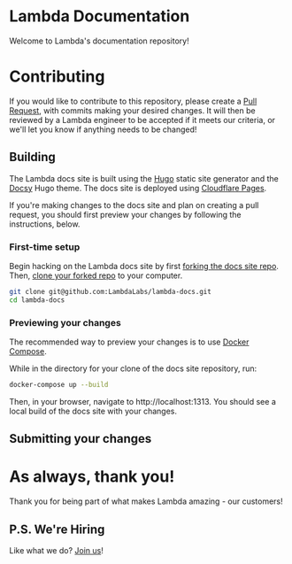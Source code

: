 # Lambda Documentation

Welcome to Lambda's documentation repository!

# Contributing

If you would like to contribute to this repository, please create a [Pull Request](https://github.com/LambdaLabs/lambda-docs/pulls), with commits making your desired changes. It will then be reviewed by a Lambda engineer to be accepted if it meets our criteria, or we'll let you know if anything needs to be changed!

## Building

The Lambda docs site is built using the [Hugo](https://gohugo.io/) static site
generator and the [Docsy](https://github.com/google/docsy) Hugo theme. The
docs site is deployed using [Cloudflare Pages](https://pages.cloudflare.com/).

If you're making changes to the docs site and plan on creating a pull request,
you should first preview your changes by following the instructions, below.
### First-time setup

Begin hacking on the Lambda docs site by first
[forking the docs site repo](https://github.com/LambdaLabs/lambda-docs/fork).
Then,
[clone your forked repo](https://docs.github.com/en/get-started/getting-started-with-git/about-remote-repositories)
to your computer.


```bash
git clone git@github.com:LambdaLabs/lambda-docs.git
cd lambda-docs
```

### Previewing your changes

The recommended way to preview your changes is to use
[Docker Compose](https://docs.docker.com/compose/).

While in the directory for your clone of the docs site repository, run:

```bash
docker-compose up --build
```

Then, in your browser, navigate to http://localhost:1313. You should see a
local build of the docs site with your changes.

## Submitting your changes


# As always, thank you!

Thank you for being part of what makes Lambda amazing - our customers!

## P.S. We're Hiring

Like what we do? [Join us](https://lambdalabs.com/careers)!
